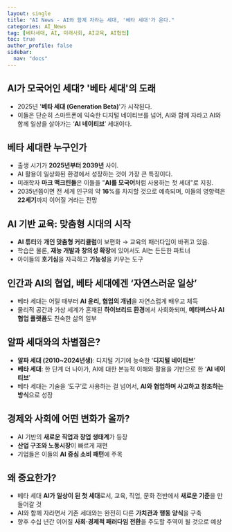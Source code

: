 ```yaml
---
layout: single
title: "AI News - AI와 함계 자라는 세대, '베타 세대'가 온다."
categories: AI_News
tag: [베타세대, AI, 미래사회, AI교육, AI협업]
toc: true
author_profile: false
sidebar:
  nav: "docs"
---
```


## AI가 모국어인 세대? '베타 세대'의 도래
- 2025년 '**베타 세대 (Generation Beta)**'가 시작된다.
- 이들은 단순히 스마트폰에 익숙한 디지털 네이티브를 넘어, AI와 함께 자라고 AI와 함께 일상을 살아가는 ‘**AI 네이티브**’ 세대이다.

## 베타 세대란 누구인가
- 출생 시기가 **2025년부터 2039년** 사이.
- AI 활용이 일상화된 환경에서 성장하는 것이 가장 큰 특징이다.
- 미래학자 **마크 맥크린들**은 이들을 "**AI를 모국어**처럼 사용하는 첫 세대"로 지칭.
- 2035년쯤이면 전 세계 인구의 약 **16**%를 차지할 것으로 예측되며, 이들의 영향력은 **22세기**까지 이어질 거라는 전망

## AI 기반 교육: 맞춤형 시대의 시작
- **AI 튜터**와 **개인 맞춤형 커리큘럼**이 보편화 → 교육의 패러다임이 바뀌고 있음.
- 학습은 물론, **재능 개발과 창의성 확장**에 있어서도 AI는 든든한 파트너
- 아이들의 **호기심**을 자극하고 **가능성**을 키우는 도구

## 인간과 AI의 협업, 베타 세대에겐 ‘자연스러운 일상’
- 베타 세대는 어릴 때부터 **AI 윤리, 협업의 개념**을 자연스럽게 배우고 체득
- 물리적 공간과 가상 세계가 혼재된 **하이브리드 환경**에서 사회화되며, **메타버스나 AI 협업 플랫폼**도 친숙한 삶의 일부

## 알파 세대와의 차별점은?
- **알파 세대 (2010~2024년생)**: 디지털 기기에 능숙한 ‘**디지털 네이티브**’
- **베타 세대**: 한 단계 더 나아가, AI에 대한 본능적 이해와 활용을 기반으로 한 ‘**AI 네이티브**’
- 베타 세대는 기술을 ‘도구’로 사용하는 걸 넘어서, **AI와 협업하며 사고하고 창조하는 방식**으로 성장

## 경제와 사회에 어떤 변화가 올까?
- AI 기반의 **새로운 직업과 창업 생태계**가 등장
- **산업 구조와 노동시장**이 빠르게 재편
- 기업들은 이들의 **AI 중심 소비 패턴**에 주목

## 왜 중요한가?
- 베타 세대 **AI가 일상이 된 첫 세대**로서, 교육, 직업, 문화 전반에서 **새로운 기준**을 만들어갈 것
- AI와 함께 자라면서 기존 세대와는 완전히 다른 **가치관과 행동 양식**을 구축
- 향후 수십 년간 이어질 **사회·경제적 패러다임 전환**을 주도할 주역이 될 것으로 예상
